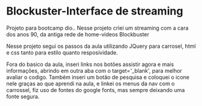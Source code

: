# Blockuster-Interface de streaming
Projeto para bootcamp dio..
Nesse projeto criei um streaming com a cara dos anos 90, da antiga rede de home-videos Blockbuster

Nesse projeto segui os passos da aula utilizando JQuery para carrosel, html e css tanto para estilo quanto resposividade.

Fora do basico da aula, inseri links nos botões assistir agora e mais informações, abrindo em outra aba com o target='_blank', para melhor avaliar o codigo. Também inseri um botão de pesquisa e coloquei o icone nele graças ao que aprendi na aula, e linkei os menus da nav com o carrossel, fiz uso de fontes do google fonts, mas sempre deixando uma fonte segura.


